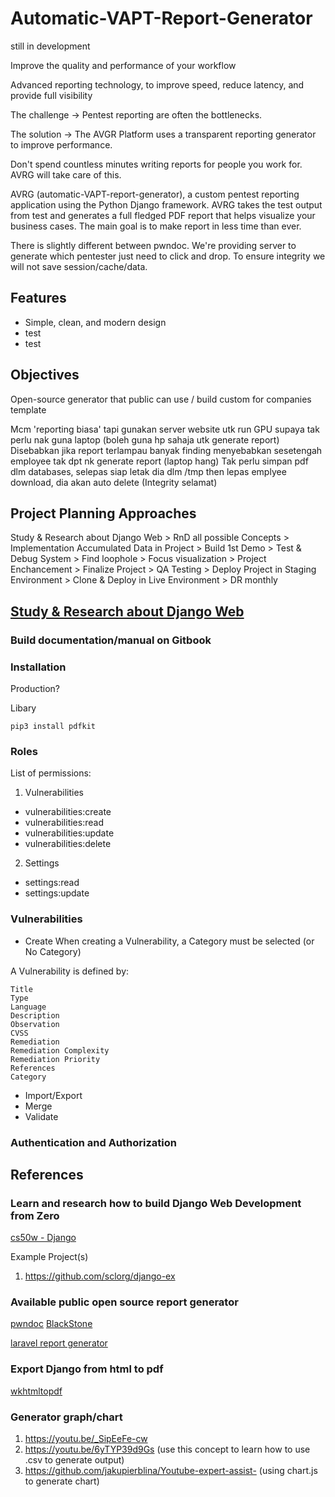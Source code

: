 # Automatic-VAPT-Report-Generator
still in development

Improve the quality and performance of your workflow

Advanced reporting technology, to improve speed, reduce latency, and provide full visibility

The challenge -> Pentest reporting are often the bottlenecks.

The solution -> The AVGR Platform uses a transparent reporting generator to improve performance.

Don't spend countless minutes writing reports for people you work for. AVRG will take care of this.

AVRG (automatic-VAPT-report-generator), a custom pentest reporting application using the Python Django framework. AVRG takes the test output from test and generates a full fledged PDF report that helps visualize your business cases. The main goal is to make report in less time than ever. 

There is slightly different between pwndoc. We're providing server to generate which pentester just need to click and drop. To ensure integrity we will not save session/cache/data. 

## Features
- Simple, clean, and modern design
- test
- test

## Objectives
Open-source generator that public can use / build custom for companies template

Mcm 'reporting biasa' tapi gunakan server website utk run GPU supaya tak perlu nak guna laptop (boleh guna hp sahaja utk generate report)
Disebabkan jika report terlampau banyak finding menyebabkan sesetengah employee tak dpt nk generate report (laptop hang)
Tak perlu simpan pdf dlm databases, selepas siap letak dia dlm /tmp then lepas emplyee download, dia akan auto delete (Integrity selamat)

## Project Planning Approaches
Study & Research about Django Web > RnD all possible Concepts > Implementation Accumulated Data in Project > Build 1st Demo > Test & Debug System > Find loophole > Focus visualization > Project Enchancement > Finalize Project > QA Testing > Deploy Project in Staging Environment > Clone & Deploy in Live Environment > DR monthly

## [Study & Research about Django Web](https://github.com/g3nj1z/Jom-Belajar-Django)

### Build documentation/manual on Gitbook

### Installation
Production?

Libary

    pip3 install pdfkit

### Roles
List of permissions:
1. Vulnerabilities
- vulnerabilities:create
- vulnerabilities:read
- vulnerabilities:update
- vulnerabilities:delete

2. Settings
- settings:read
- settings:update

### Vulnerabilities
- Create
When creating a Vulnerability, a Category must be selected (or No Category)

A Vulnerability is defined by:

    Title
    Type
    Language
    Description
    Observation
    CVSS
    Remediation
    Remediation Complexity
    Remediation Priority
    References
    Category
    
- Import/Export
- Merge
- Validate

### Authentication and Authorization

## References

### Learn and research how to build Django Web Development from Zero
[cs50w - Django](https://youtu.be/w8q0C-C1js4)

Example Project(s)
1. https://github.com/sclorg/django-ex

### Available public open source report generator
[pwndoc](https://github.com/pwndoc/pwndoc)
[BlackStone](https://github.com/micro-joan/BlackStone)

[laravel report generator](https://github.com/Jimmy-JS/laravel-report-generator)

### Export Django from html to pdf
[wkhtmltopdf](https://ourcodeworld.com/articles/read/241/how-to-create-a-pdf-from-html-in-django)

### Generator graph/chart
1. https://youtu.be/_SipEeFe-cw 
2. https://youtu.be/6yTYP39d9Gs (use this concept to learn how to use .csv to generate output)
3. https://github.com/jakupierblina/Youtube-expert-assist- (using chart.js to generate chart)
